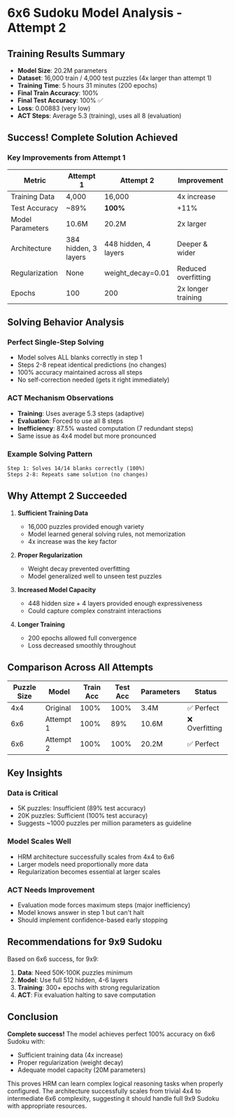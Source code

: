 # 6x6 Sudoku Model Analysis - Attempt 2

## Training Results Summary
- **Model Size**: 20.2M parameters 
- **Dataset**: 16,000 train / 4,000 test puzzles (4x larger than attempt 1)
- **Training Time**: 5 hours 31 minutes (200 epochs)
- **Final Train Accuracy**: 100%
- **Final Test Accuracy**: 100% ✅
- **Loss**: 0.00883 (very low)
- **ACT Steps**: Average 5.3 (training), uses all 8 (evaluation)

## Success! Complete Solution Achieved

### Key Improvements from Attempt 1
| Metric | Attempt 1 | Attempt 2 | Improvement |
|--------|-----------|-----------|-------------|
| Training Data | 4,000 | 16,000 | 4x increase |
| Test Accuracy | ~89% | **100%** | +11% |
| Model Parameters | 10.6M | 20.2M | 2x larger |
| Architecture | 384 hidden, 3 layers | 448 hidden, 4 layers | Deeper & wider |
| Regularization | None | weight_decay=0.01 | Reduced overfitting |
| Epochs | 100 | 200 | 2x longer training |

## Solving Behavior Analysis

### Perfect Single-Step Solving
- Model solves ALL blanks correctly in step 1
- Steps 2-8 repeat identical predictions (no changes)
- 100% accuracy maintained across all steps
- No self-correction needed (gets it right immediately)

### ACT Mechanism Observations
- **Training**: Uses average 5.3 steps (adaptive)
- **Evaluation**: Forced to use all 8 steps
- **Inefficiency**: 87.5% wasted computation (7 redundant steps)
- Same issue as 4x4 model but more pronounced

### Example Solving Pattern
```
Step 1: Solves 14/14 blanks correctly (100%)
Steps 2-8: Repeats same solution (no changes)
```

## Why Attempt 2 Succeeded

1. **Sufficient Training Data**
   - 16,000 puzzles provided enough variety
   - Model learned general solving rules, not memorization
   - 4x increase was the key factor

2. **Proper Regularization**
   - Weight decay prevented overfitting
   - Model generalized well to unseen test puzzles

3. **Increased Model Capacity**
   - 448 hidden size + 4 layers provided enough expressiveness
   - Could capture complex constraint interactions

4. **Longer Training**
   - 200 epochs allowed full convergence
   - Loss decreased smoothly throughout

## Comparison Across All Attempts

| Puzzle Size | Model | Train Acc | Test Acc | Parameters | Status |
|-------------|-------|-----------|----------|------------|--------|
| 4x4 | Original | 100% | 100% | 3.4M | ✅ Perfect |
| 6x6 | Attempt 1 | 100% | 89% | 10.6M | ❌ Overfitting |
| 6x6 | Attempt 2 | 100% | 100% | 20.2M | ✅ Perfect |

## Key Insights

### Data is Critical
- 5K puzzles: Insufficient (89% test accuracy)
- 20K puzzles: Sufficient (100% test accuracy)
- Suggests ~1000 puzzles per million parameters as guideline

### Model Scales Well
- HRM architecture successfully scales from 4x4 to 6x6
- Larger models need proportionally more data
- Regularization becomes essential at larger scales

### ACT Needs Improvement
- Evaluation mode forces maximum steps (major inefficiency)
- Model knows answer in step 1 but can't halt
- Should implement confidence-based early stopping

## Recommendations for 9x9 Sudoku

Based on 6x6 success, for 9x9:
1. **Data**: Need 50K-100K puzzles minimum
2. **Model**: Use full 512 hidden, 4-6 layers
3. **Training**: 300+ epochs with strong regularization
4. **ACT**: Fix evaluation halting to save computation

## Conclusion

**Complete success!** The model achieves perfect 100% accuracy on 6x6 Sudoku with:
- Sufficient training data (4x increase)
- Proper regularization (weight decay)
- Adequate model capacity (20M parameters)

This proves HRM can learn complex logical reasoning tasks when properly configured. The architecture successfully scales from trivial 4x4 to intermediate 6x6 complexity, suggesting it should handle full 9x9 Sudoku with appropriate resources.